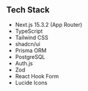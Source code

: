 ## Tech Stack

- Next.js 15.3.2 (App Router)
- TypeScript
- Tailwind CSS
- shadcn/ui
- Prisma ORM
- PostgreSQL
- Auth.js
- Zod
- React Hook Form
- Lucide Icons
